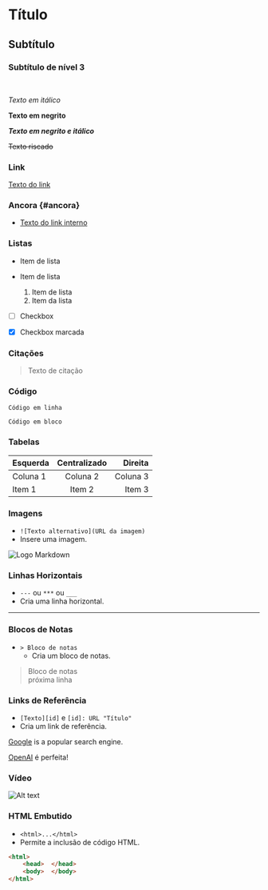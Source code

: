 # Título <a name="ancora"></a>

## Subtítulo

### Subtítulo de nível 3

<br>

*Texto em itálico*

**Texto em negrito**

***Texto em negrito e itálico***

~~Texto riscado~~

### Link
[Texto do link](https://www.example.com)

### Ancora {#ancora}
* [Texto do link interno](#ancora)
 
### Listas
* Item de lista
* Item de lista
  
    1. Item de lista
    2. Item da lista

- [ ] Checkbox

- [x] Checkbox marcada

 ### Citações
> Texto de citação

 ### Código

`Código em linha`

```
Código em bloco
```

 ### Tabelas

| Esquerda | Centralizado | Direita |
|:--|:-:|--:|
| Coluna 1 | Coluna 2 | Coluna 3 |
| Item 1 | Item 2 | Item 3 |

 ### Imagens

 - `![Texto alternativo](URL da imagem)`
 - Insere uma imagem.

![Logo Markdown](https://upload.wikimedia.org/wikipedia/commons/thumb/4/48/Markdown-mark.svg/208px-Markdown-mark.svg.png)

 ### Linhas Horizontais

 - `---` ou `***` ou `___`
 - Cria uma linha horizontal.

---
 ### Blocos de Notas

 - `> Bloco de notas`
   - Cria um bloco de notas.

> Bloco de notas <br> próxima linha
>>>


 ### Links de Referência

 - `[Texto][id]` e `[id]: URL "Título"`
 - Cria um link de referência.

[Google][1] is a popular search engine.

[1]: https://www.google.com "Google"

[OpenAI] é perfeita!

[OpenAI]: https://www.openai.com "OpenAI"

<!-- ### Comentário -->
<!-- Este é um comentário HTML -->

### Vídeo
![Alt text](https://youtu.be/JKZ4W1SSgy4?si=ErIrWHAd0de5GwGM)

### HTML Embutido

 - `<html>...</html>`  
 - Permite a inclusão de código HTML.

```html
<html>
    <head>  </head>
    <body>  </body>
</html>
```
